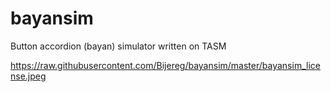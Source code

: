 # bayansim
Button accordion (bayan) simulator written on TASM

https://raw.githubusercontent.com/Bijereg/bayansim/master/bayansim_license.jpeg
